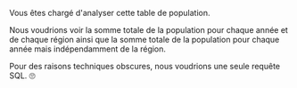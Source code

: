 Vous êtes chargé d'analyser cette table de population.

Nous voudrions voir la somme totale de la population pour chaque année et de chaque région ainsi que la somme totale de la population pour chaque année mais indépendamment de la région.

Pour des raisons techniques obscures, nous voudrions une seule requête SQL. 🙄